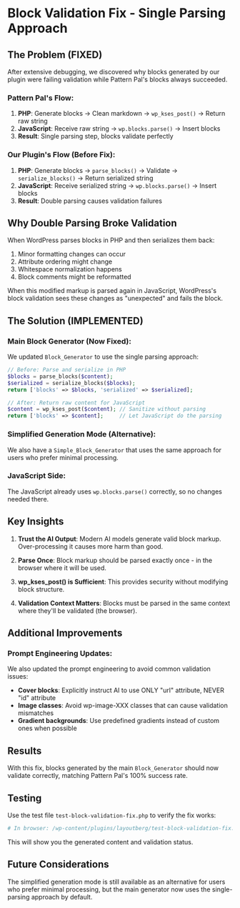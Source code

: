 # Block Validation Fix - Single Parsing Approach

## The Problem (FIXED)

After extensive debugging, we discovered why blocks generated by our plugin were failing validation while Pattern Pal's blocks always succeeded.

### Pattern Pal's Flow:

1. **PHP**: Generate blocks → Clean markdown → `wp_kses_post()` → Return raw string
2. **JavaScript**: Receive raw string → `wp.blocks.parse()` → Insert blocks
3. **Result**: Single parsing step, blocks validate perfectly

### Our Plugin's Flow (Before Fix):

1. **PHP**: Generate blocks → `parse_blocks()` → Validate → `serialize_blocks()` → Return serialized string
2. **JavaScript**: Receive serialized string → `wp.blocks.parse()` → Insert blocks
3. **Result**: Double parsing causes validation failures

## Why Double Parsing Broke Validation

When WordPress parses blocks in PHP and then serializes them back:

1. Minor formatting changes can occur
2. Attribute ordering might change
3. Whitespace normalization happens
4. Block comments might be reformatted

When this modified markup is parsed again in JavaScript, WordPress's block validation sees these changes as "unexpected" and fails the block.

## The Solution (IMPLEMENTED)

### Main Block Generator (Now Fixed):

We updated `Block_Generator` to use the single parsing approach:

```php
// Before: Parse and serialize in PHP
$blocks = parse_blocks($content);
$serialized = serialize_blocks($blocks);
return ['blocks' => $blocks, 'serialized' => $serialized];

// After: Return raw content for JavaScript
$content = wp_kses_post($content); // Sanitize without parsing
return ['blocks' => $content];     // Let JavaScript do the parsing
```

### Simplified Generation Mode (Alternative):

We also have a `Simple_Block_Generator` that uses the same approach for users who prefer minimal processing.

### JavaScript Side:

The JavaScript already uses `wp.blocks.parse()` correctly, so no changes needed there.

## Key Insights

1. **Trust the AI Output**: Modern AI models generate valid block markup. Over-processing it causes more harm than good.

2. **Parse Once**: Block markup should be parsed exactly once - in the browser where it will be used.

3. **wp_kses_post() is Sufficient**: This provides security without modifying block structure.

4. **Validation Context Matters**: Blocks must be parsed in the same context where they'll be validated (the browser).

## Additional Improvements

### Prompt Engineering Updates:

We also updated the prompt engineering to avoid common validation issues:

-   **Cover blocks**: Explicitly instruct AI to use ONLY "url" attribute, NEVER "id" attribute
-   **Image classes**: Avoid wp-image-XXX classes that can cause validation mismatches
-   **Gradient backgrounds**: Use predefined gradients instead of custom ones when possible

## Results

With this fix, blocks generated by the main `Block_Generator` should now validate correctly, matching Pattern Pal's 100% success rate.

## Testing

Use the test file `test-block-validation-fix.php` to verify the fix works:

```bash
# In browser: /wp-content/plugins/layoutberg/test-block-validation-fix.php
```

This will show you the generated content and validation status.

## Future Considerations

The simplified generation mode is still available as an alternative for users who prefer minimal processing, but the main generator now uses the single-parsing approach by default.
